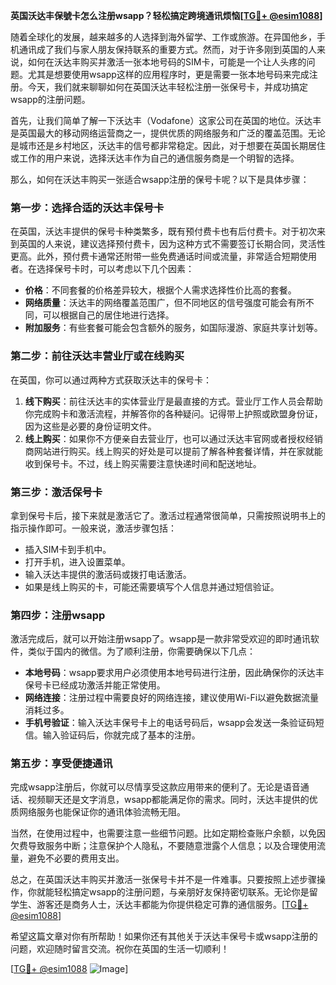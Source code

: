 **英国沃达丰保號卡怎么注册wsapp？轻松搞定跨境通讯烦恼[[TG💪+ @esim1088](https://t.me/s/esim1088)]**

随着全球化的发展，越来越多的人选择到海外留学、工作或旅游。在异国他乡，手机通讯成了我们与家人朋友保持联系的重要方式。然而，对于许多刚到英国的人来说，如何在沃达丰购买并激活一张本地号码的SIM卡，可能是一个让人头疼的问题。尤其是想要使用wsapp这样的应用程序时，更是需要一张本地号码来完成注册。今天，我们就来聊聊如何在英国沃达丰轻松注册一张保号卡，并成功搞定wsapp的注册问题。

首先，让我们简单了解一下沃达丰（Vodafone）这家公司在英国的地位。沃达丰是英国最大的移动网络运营商之一，提供优质的网络服务和广泛的覆盖范围。无论是城市还是乡村地区，沃达丰的信号都非常稳定。因此，对于想要在英国长期居住或工作的用户来说，选择沃达丰作为自己的通信服务商是一个明智的选择。

那么，如何在沃达丰购买一张适合wsapp注册的保号卡呢？以下是具体步骤：

### **第一步：选择合适的沃达丰保号卡**
在英国，沃达丰提供的保号卡种类繁多，既有预付费卡也有后付费卡。对于初次来到英国的人来说，建议选择预付费卡，因为这种方式不需要签订长期合同，灵活性更高。此外，预付费卡通常还附带一些免费通话时间或流量，非常适合短期使用者。在选择保号卡时，可以考虑以下几个因素：
- **价格**：不同套餐的价格差异较大，根据个人需求选择性价比高的套餐。
- **网络质量**：沃达丰的网络覆盖范围广，但不同地区的信号强度可能会有所不同，可以根据自己的居住地进行选择。
- **附加服务**：有些套餐可能会包含额外的服务，如国际漫游、家庭共享计划等。

### **第二步：前往沃达丰营业厅或在线购买**
在英国，你可以通过两种方式获取沃达丰的保号卡：
1. **线下购买**：前往沃达丰的实体营业厅是最直接的方式。营业厅工作人员会帮助你完成购卡和激活流程，并解答你的各种疑问。记得带上护照或欧盟身份证，因为这些是必要的身份证明文件。
2. **线上购买**：如果你不方便亲自去营业厅，也可以通过沃达丰官网或者授权经销商网站进行购买。线上购买的好处是可以提前了解各种套餐详情，并在家就能收到保号卡。不过，线上购买需要注意快递时间和配送地址。

### **第三步：激活保号卡**
拿到保号卡后，接下来就是激活它了。激活过程通常很简单，只需按照说明书上的指示操作即可。一般来说，激活步骤包括：
- 插入SIM卡到手机中。
- 打开手机，进入设置菜单。
- 输入沃达丰提供的激活码或拨打电话激活。
- 如果是线上购买的卡，可能还需要填写个人信息并通过短信验证。

### **第四步：注册wsapp**
激活完成后，就可以开始注册wsapp了。wsapp是一款非常受欢迎的即时通讯软件，类似于国内的微信。为了顺利注册，你需要确保以下几点：
- **本地号码**：wsapp要求用户必须使用本地号码进行注册，因此确保你的沃达丰保号卡已经成功激活并能正常使用。
- **网络连接**：注册过程中需要良好的网络连接，建议使用Wi-Fi以避免数据流量消耗过多。
- **手机号验证**：输入沃达丰保号卡上的电话号码后，wsapp会发送一条验证码短信。输入验证码后，你就完成了基本的注册。

### **第五步：享受便捷通讯**
完成wsapp注册后，你就可以尽情享受这款应用带来的便利了。无论是语音通话、视频聊天还是文字消息，wsapp都能满足你的需求。同时，沃达丰提供的优质网络服务也能保证你的通讯体验流畅无阻。

当然，在使用过程中，也需要注意一些细节问题。比如定期检查账户余额，以免因欠费导致服务中断；注意保护个人隐私，不要随意泄露个人信息；以及合理使用流量，避免不必要的费用支出。

总之，在英国沃达丰购买并激活一张保号卡并不是一件难事。只要按照上述步骤操作，你就能轻松搞定wsapp的注册问题，与亲朋好友保持密切联系。无论你是留学生、游客还是商务人士，沃达丰都能为你提供稳定可靠的通信服务。[[TG💪+ @esim1088](https://t.me/s/esim1088)]

希望这篇文章对你有所帮助！如果你还有其他关于沃达丰保号卡或wsapp注册的问题，欢迎随时留言交流。祝你在英国的生活一切顺利！

[[TG💪+ @esim1088](https://t.me/s/esim1088) ![Image](https://i.postimg.cc/4NQfJmqS/Snipaste-2025-05-13-00-14-12.png)]